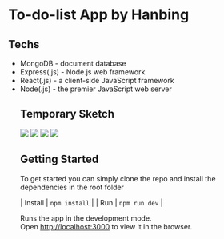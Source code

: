 # To-do-list App by Hanbing

<h2>Techs</h2>
<ul>
  <li>MongoDB - document database</li>
   <li> Express(.js) - Node.js web framework</li>
  <li> React(.js) - a client-side JavaScript framework</li>
  <li> Node(.js) - the premier JavaScript web server</li
</ul>
    
<h2>Temporary Sketch</h2>
<img src = "https://tva1.sinaimg.cn/large/007S8ZIlgy1gjrou5mwafj31kw0twte6.jpg" />
<img src = "https://tva1.sinaimg.cn/large/007S8ZIlgy1gjrou51djhj31kw0tw7a2.jpg" />
<img src = "https://tva1.sinaimg.cn/large/007S8ZIlgy1gjrou4apatj31kw0u00ya.jpg" />
<img src = "https://tva1.sinaimg.cn/large/007S8ZIlgy1gjrou2422oj31kw0tuwk1.jpg" />


<h2> Getting Started </h2>

To get started you can simply clone the repo and install the dependencies in the root folder

| Install | `npm install`                      |
| Run     | `npm run dev`                      |

Runs the app in the development mode.<br />
Open [http://localhost:3000](http://localhost:3000) to view it in the browser.

